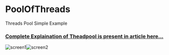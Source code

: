 # PoolOfThreads
Threads Pool Simple Example


### [Complete Explaination of Theadpool is present in article here...](https://medium.com/mindorks/what-really-the-threadpool-is-59a2dcd36e80)

![screen1](https://user-images.githubusercontent.com/15318984/34935082-ab48d320-fa02-11e7-8853-f9e77b14b0a1.png)![screen2](https://user-images.githubusercontent.com/15318984/34935109-c5b06818-fa02-11e7-9692-12bea6eef4e8.png)
